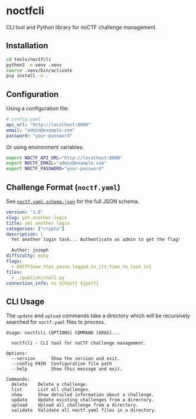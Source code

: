 # noctfcli

CLI tool and Python library for noCTF challenge management.

## Installation

```bash
cd tools/noctfcli
python3 -m venv .venv
source .venv/bin/activate
pip install -e .
```

## Configuration

Using a configuration file:

```yaml
# config.yaml
api_url: "http://localhost:8000"
email: "admin@example.com"
password: "your-password"
```

Or using environment variables:

```bash
export NOCTF_API_URL="http://localhost:8000"
export NOCTF_EMAIL="admin@example.com"
export NOCTF_PASSWORD="your-password"
```

## Challenge Format (`noctf.yaml`)

See [`noctf.yaml.schema.json`](./noctf.yaml.schema.json) for the full JSON schema.

```yaml
version: "1.0"
slug: yet-another-login
title: yet another login
categories: ["crypto"]
description: |
  Yet another login task... Authenticate as admin to get the flag!

  Author: joseph
difficulty: easy
flags:
  - DUCTF{now_that_youve_logged_in_its_time_to_lock_in}
files:
  - ./publish/chall.py
connection_info: nc ${host} ${port}
```

## CLI Usage

The `update` and `upload` commands take a directory which will be recursively searched for `noctf.yaml` files to process.

```
Usage: noctfcli [OPTIONS] COMMAND [ARGS]...

  noctfcli - CLI tool for noCTF challenge management.

Options:
  --version      Show the version and exit.
  --config PATH  Configuration file path
  --help         Show this message and exit.

Commands:
  delete    Delete a challenge.
  list      List all challenges.
  show      Show detailed information about a challenge.
  update    Update existing challenges from a directory.
  upload    Upload all challenge from a directory.
  validate  Validate all noctf.yaml files in a directory.
```
